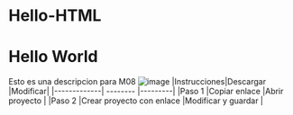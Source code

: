 # Hello-HTML
# **Hello World**
Esto es una descripcion para M08
![image](https://user-images.githubusercontent.com/118682267/203819396-84417e87-1c1b-4687-ba94-b5768eb27a8a.png)
|Instrucciones|Descargar                  |Modificar|
|-------------| --------                  |---------|
|Paso 1       |Copiar enlace              |Abrir proyecto         |
|Paso 2       |Crear proyecto con enlace  |Modificar y guardar         |
